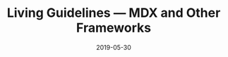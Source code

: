 ---
title: "Living Guidelines — MDX and Other Frameworks"
date: 2019-05-30
source_url: "https://habr.com/ru/articles/454084/"
---